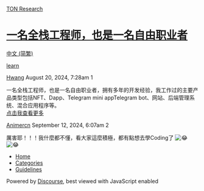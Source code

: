 [TON Research](/)

# [一名全栈工程师，也是一名自由职业者](/t/topic/30189)

[中文 (简繁)](/c/zh/48) 

[learn](https://tonresear.ch/tag/learn)

    

[Hwang](https://tonresear.ch/u/Hwang)  August 20, 2024, 7:28am  1

一名全栈工程师，也是一名自由职业者，拥有多年的开发经验，我工作过的主要产品类型包括NFT、Dapp、Telegram mini appTelegram bot、网站、后端管理系统、混合应用程序等。  
[点击我查看更多](https://hwangcn-portfolio.vercel.app/)

 

[Animercn](https://tonresear.ch/u/Animercn) September 12, 2024, 6:07am  2

厲害耶！！！我什麼都不懂，看大家這麼積極，都有點想去學Coding了 ![:joy:](https://tonresear.ch/images/emoji/twitter/joy.png?v=12 ":joy:")![:joy:](https://tonresear.ch/images/emoji/twitter/joy.png?v=12 ":joy:")

 

*   [Home](/)
*   [Categories](/categories)
*   [Guidelines](/guidelines)

Powered by [Discourse](https://www.discourse.org), best viewed with JavaScript enabled